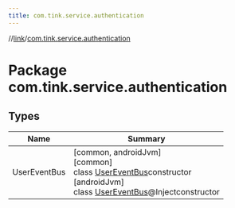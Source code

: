 ```yaml
---
title: com.tink.service.authentication
---
```

//[link](../../index.html)/[com.tink.service.authentication](index.html)



# Package com.tink.service.authentication



## Types


| Name | Summary |
|---|---|
| UserEventBus | [common, androidJvm]<br>[common]<br>class [UserEventBus]([common]-user-event-bus/index.html)constructor<br>[androidJvm]<br>class [UserEventBus]([android-jvm]-user-event-bus/index.html)@Injectconstructor |

